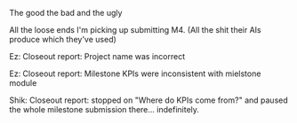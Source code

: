The good the bad and the ugly

All the loose ends I'm picking up submitting M4. (All the shit their AIs produce which they've used)

Ez: Closeout report: Project name was incorrect

Ez: Closeout report: Milestone KPIs were inconsistent with mielstone module

Shik: Closeout report: stopped on "Where do KPIs come from?" and paused the whole milestone submission there... indefinitely.


